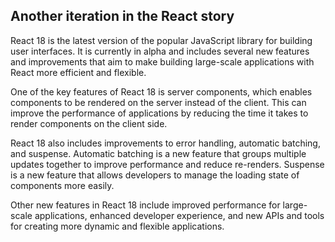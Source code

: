 ## Another iteration in the React story

React 18 is the latest version of the popular JavaScript library for building user interfaces. It is currently in alpha and includes several new features and improvements that aim to make building large-scale applications with React more efficient and flexible.

One of the key features of React 18 is server components, which enables components to be rendered on the server instead of the client. This can improve the performance of applications by reducing the time it takes to render components on the client side.

React 18 also includes improvements to error handling, automatic batching, and suspense. Automatic batching is a new feature that groups multiple updates together to improve performance and reduce re-renders. Suspense is a new feature that allows developers to manage the loading state of components more easily.

Other new features in React 18 include improved performance for large-scale applications, enhanced developer experience, and new APIs and tools for creating more dynamic and flexible applications.